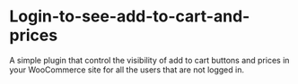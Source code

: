 # Login-to-see-add-to-cart-and-prices
A simple plugin that control the visibility of add to cart buttons and prices in your WooCommerce site for all the users that are not logged in.
